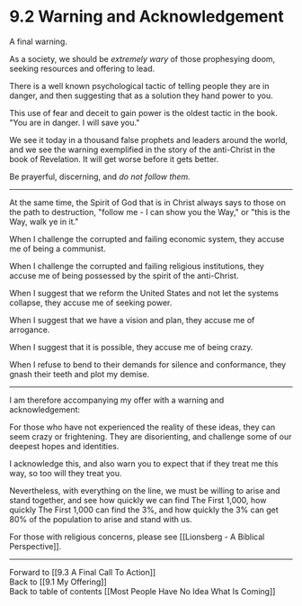 # 9.2 Warning and Acknowledgement

A final warning. 

As a society, we should be *extremely wary* of those prophesying doom, seeking resources and offering to lead. 

There is a well known psychological tactic of telling people they are in danger, and then suggesting that as a solution they hand power to you. 

This use of fear and deceit to gain power is the oldest tactic in the book. "You are in danger. I will save you."

We see it today in a thousand false prophets and leaders around the world, and we see the warning exemplified in the story of the anti-Christ in the book of Revelation. It will get worse before it gets better.

Be prayerful, discerning, and *do not follow them.*

____

At the same time, the Spirit of God that is in Christ always says to those on the path to destruction, "follow me - I can show you the Way," or "this is the Way, walk ye in it."

When I challenge the corrupted and failing economic system, they accuse me of being a communist. 

When I challenge the corrupted and failing religious institutions, they accuse me of being possessed by the spirit of the anti-Christ.

When I suggest that we reform the United States and not let the systems collapse, they accuse me of seeking power. 

When I suggest that we have a vision and plan, they accuse me of arrogance. 

When I suggest that it is possible, they accuse me of being crazy.

When I refuse to bend to their demands for silence and conformance, they gnash their teeth and plot my demise. 

____
I am therefore accompanying my offer with a warning and acknowledgement: 

For those who have not experienced the reality of these ideas, they can seem crazy or frightening. They are disorienting, and challenge some of our deepest hopes and identities. 

I acknowledge this, and also warn you to expect that if they treat me this way, so too will they treat you. 

Nevertheless, with everything on the line, we must be willing to arise and stand together, and see how quickly we can find The First 1,000, how quickly The First 1,000 can find the 3%, and how quickly the 3% can get 80% of the population to arise and stand with us. 

For those with religious concerns, please see [[Lionsberg - A Biblical Perspective]]. 

___

Forward to [[9.3 A Final Call To Action]]  
Back to [[9.1 My Offering]]   
Back to table of contents [[Most People Have No Idea What Is Coming]]   



